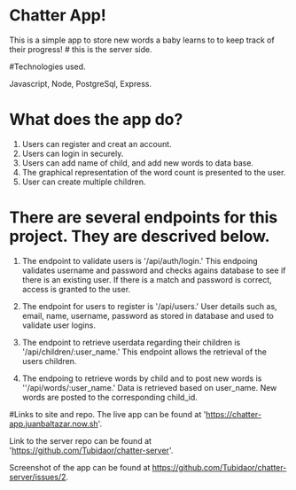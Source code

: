 # Chatter App!

This is a simple app to store new words a baby learns to to keep track of their progress! # this is the server side.

#Technologies used.

Javascript, Node, PostgreSql, Express. 

# What does the app do?


1. Users can register and creat an account. 
2. Users can login in securely.
3. Users can add name of child, and add new words to data base.
4. The graphical representation of the word count is presented to the user.
5. User can create multiple children.

# There are several endpoints for this project. They are descrived below.

1. The endpoint to validate users is '/api/auth/login.' This endpoing validates username and password and checks agains database to see if there is an existing user. If there is a match and password is correct, access is granted to the user.

2. The endpoint for users to register is '/api/users.' User details such as, email, name, username, password as stored in database and used to validate user logins.

3. The endpoint to retrieve userdata regarding their children is '/api/children/:user_name.' This endpoint allows the retrieval of the users children.

4. The endpoing to retrieve words by child and to post new words is ''/api/words/:user_name.' Data is retrieved based on user_name. New words are posted to the corresponding child_id.

#Links to site and repo.
The live app can be found at 'https://chatter-app.juanbaltazar.now.sh'.

Link to the server repo can be found at 'https://github.com/Tubidaor/chatter-server'.

Screenshot of the app can be found at https://github.com/Tubidaor/chatter-server/issues/2.